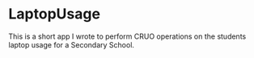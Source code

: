 # LaptopUsage
This is a short app I wrote to perform CRUO operations on the students laptop usage for a Secondary School. 
